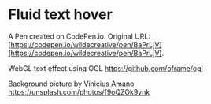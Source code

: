 # Fluid text hover

A Pen created on CodePen.io. Original URL: [https://codepen.io/wildecreative/pen/BaPrLjV](https://codepen.io/wildecreative/pen/BaPrLjV).

WebGL text effect using OGL https://github.com/oframe/ogl

Background picture by Vinicius Amano https://unsplash.com/photos/f9oQZOk9vnk